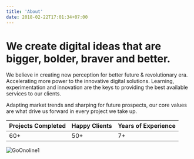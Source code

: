 ```yaml
---
title: 'About'
date: 2018-02-22T17:01:34+07:00
---
```


# We create digital ideas that are bigger, bolder, braver and better.

We believe in creating new perception for better future & revolutionary era. Accelerating more power to the innovative digital solutions. Learning, experimentation and innovation are the keys to providing the best available services to our clients.

Adapting market trends and sharping for future prospects, our core values are what drive us forward in every project we take up.

| **Projects Completed** | **Happy Clients**   | **Years of Experience**  |
| ------------------ | --------------- | -------------------- |
| 60+                | 50+             | 7+                   |

![GoOnoline1](static/images/illustrations/reading.svg)